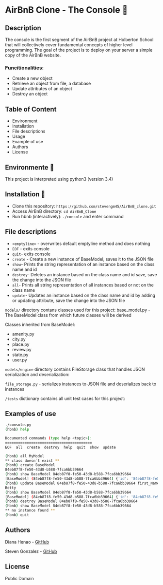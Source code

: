 # AirBnB Clone - The Console :robot:

## Description

The console is the first segment of the AirBnB project at Holberton School that will collectively cover fundamental concepts of higher level programming. The goal of the project is to deploy on your server a simple copy of the AirBnB website.

### Funcitionalities:

* Create a new object
* Retrieve an object from file, a database
* Update attributes of an object
* Destroy an object

## Table of Content
* Environment
* Installation
* File descriptions
* Usage
* Example of use
* Authors
* License

## Environmente :snake:

This project is interpreted using python3 (version 3.4)

## Installation :rocket:

* Clone this repository: ```https://github.com/stevengm45/AirBnB_clone.git```
* Access AirBnB directory: ```cd AirBnB_Clone```
* Run hbnb (interactively): ```./console``` and enter command

## File descriptions

* ```<emptyline>``` - overwrites default emptyline method and does nothing
* ```EOF``` -  exits console
* ```quit```- exits console
* ```create``` - Create a new instance of BaseModel, saves it to the JSON file
* ```show```- Prints the string representation of an instance based on the class name and id
* ```destroy```- Deletes an instance based on the class name and id save, save the change into the JSON file
* ```all```- Prints all string representation of all instances based or not on the class name
* ```update```- Updates an instance based on the class name and id by adding or updating attribute, save the change into the JSON file

```models/``` directory contans classes used for this project:
base_model.py - The BaseModel class from which future classes will be derived

Classes inherited from BaseModel:
* amenity.py
* city.py
* place.py
* review.py
* state.py
* user.py

```models/engine``` directory contains FileStorage class that handles JSON serialization and deserialization:

```file_storage.py``` - serializes instances to JSON file and deserializes back to instances

```/tests``` dictionary contains all unit test cases for this project:

## Examples of use
```bash
./console.py
(hbnb) help

Documented commands (type help <topic>):
========================================
EOF  all  create  destroy  help  quit  show  update

(hbnb) all MyModel
** class doesn´t exist **
(hbnb) create BaseModel
84eb87f8-fe50-43d8-b588-7fca6bb39664
(hbnb) show BaseModel 84eb87f8-fe50-43d8-b588-7fca6bb39664
[BaseModel] (84eb87f8-fe50-43d8-b588-7fca6bb39664) {'id': '84eb87f8-fe50-43d8-b588-7fca6bb39664', 'created_at': datetime.datetime(2021, 6, 29, 22, 8, 22, 541606), 'updated_at': datetime.datetime(2021, 6, 29, 22, 8, 22, 541706)}
(hbnb) update BaseModel 84eb87f8-fe50-43d8-b588-7fca6bb39664 first_Name "Betty"
Betty
(hbnb) show BaseModel 84eb87f8-fe50-43d8-b588-7fca6bb39664
[BaseModel] (84eb87f8-fe50-43d8-b588-7fca6bb39664) {'id': '84eb87f8-fe50-43d8-b588-7fca6bb39664', 'created_at': datetime.datetime(2021, 6, 29, 22, 8, 22, 541606), 'updated_at': datetime.datetime(2021, 6, 29, 22, 8, 22, 541706), 'first_Name': 'Betty'}
(hbnb) destroy BaseModel 84eb87f8-fe50-43d8-b588-7fca6bb39664
(hbnb) show BaseModel 84eb87f8-fe50-43d8-b588-7fca6bb39664
** no instance found **
(hbnb) quit
```

## Authors
Diana Henao - [GitHub](https://github.com/dmhenaopa)

Steven Gonzalez - [GitHub](https://github.com/stevengm45)

## License
Public Domain
<!--stackedit_data:
eyJoaXN0b3J5IjpbNzE3NzM1MzA4LC0zODg1NTY5NTAsLTE3Mz
UyMzUyMzRdfQ==
-->